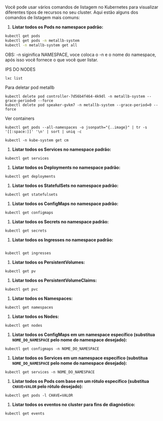 Você pode usar vários comandos de listagem no Kubernetes para visualizar diferentes tipos de recursos no seu cluster. Aqui estão alguns dos comandos de listagem mais comuns:

1. **Listar todos os Pods no namespace padrão:**

```bash
kubectl get pods
kubectl get pods -n metallb-system
kubectl -n metallb-system get all
```
OBS: -n siginifica NAMESPACE, voce coloca o -n e o nome do namespace, após isso você fornece o que você quer listar.

IPS DO NODES

```
lxc list
```

Para deletar pod metallb

```
kubectl delete pod controller-7d56b4f464-4k9dl -n metallb-system --grace-period=0 --force
kubectl delete pod speaker-gvkm7 -n metallb-system --grace-period=0 --force

```

Ver containers

```
kubectl get pods --all-namespaces -o jsonpath="{..image}" | tr -s '[[:space:]]' '\n' | sort | uniq -c

```

```
kubectl -n kube-system get cm
```

1. **Listar todos os Services no namespace padrão:**

```
kubectl get services
```

1. **Listar todos os Deployments no namespace padrão:**

```
kubectl get deployments
```

1. **Listar todos os StatefulSets no namespace padrão:**

```
kubectl get statefulsets
```

1. **Listar todos os ConfigMaps no namespace padrão:**

```
kubectl get configmaps
```

1. **Listar todos os Secrets no namespace padrão:**

```
kubectl get secrets
```

1. **Listar todos os Ingresses no namespace padrão:**

```

kubectl get ingresses
```

1. **Listar todos os PersistentVolumes:**

```
kubectl get pv
```

1. **Listar todos os PersistentVolumeClaims:**

```
kubectl get pvc
```

1. **Listar todos os Namespaces:**

```
kubectl get namespaces
```

1. **Listar todos os Nodes:**

```
kubectl get nodes
```

1. **Listar todos os ConfigMaps em um namespace específico (substitua `NOME_DO_NAMESPACE` pelo nome do namespace desejado):**

```
kubectl get configmaps -n NOME_DO_NAMESPACE
```

1. **Listar todos os Services em um namespace específico (substitua `NOME_DO_NAMESPACE` pelo nome do namespace desejado):**

```
kubectl get services -n NOME_DO_NAMESPACE
```

1. **Listar todos os Pods com base em um rótulo específico (substitua `CHAVE=VALOR` pelo rótulo desejado):**

```
kubectl get pods -l CHAVE=VALOR
```

1. **Listar todos os eventos no cluster para fins de diagnóstico:**

```
kubectl get events
```

